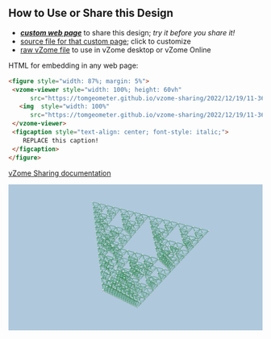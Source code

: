 
## How to Use or Share this Design

 - [***custom web page***][post] to share this design; *try it before you share it!*
 - [source file for that custom page][source]; click to customize
 - [raw vZome file][raw] to use in vZome desktop or vZome Online
 
 HTML for embedding in any web page:
 ```html
<figure style="width: 87%; margin: 5%">
  <vzome-viewer style="width: 100%; height: 60vh"
       src="https://tomgeometer.github.io/vzome-sharing/2022/12/19/11-36-05-XmasTree/XmasTree.vZome" >
    <img  style="width: 100%"
       src="https://tomgeometer.github.io/vzome-sharing/2022/12/19/11-36-05-XmasTree/XmasTree.png" >
  </vzome-viewer>
  <figcaption style="text-align: center; font-style: italic;">
     REPLACE this caption!
  </figcaption>
</figure>
 ```

[vZome Sharing documentation](https://vzome.github.io/vzome/sharing.html#how-it-works)

![Image](<XmasTree.png>)


[post]: <https://tomgeometer.github.io/vzome-sharing/2022/12/19/XmasTree-11-36-05.html>
[source]: <https://github.com/tomgeometer/vzome-sharing/edit/main/_posts/2022-12-19-XmasTree-11-36-05.md>
[raw]: <https://raw.githubusercontent.com/tomgeometer/vzome-sharing/main/2022/12/19/11-36-05-XmasTree/XmasTree.vZome>
